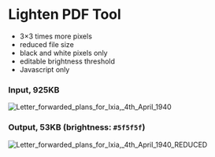 # Lighten PDF Tool

- 3×3 times more pixels
- reduced file size
- black and white pixels only
- editable brightness threshold
- Javascript only

### Input, 925KB

![Letter_forwarded_plans_for_Ixia,_4th_April_1940](https://github.com/user-attachments/assets/18c3568b-8c72-45f1-812f-723166ff1fff)

### Output, 53KB (brightness: `#5f5f5f`)

![Letter_forwarded_plans_for_Ixia,_4th_April_1940_REDUCED](https://github.com/user-attachments/assets/cf4a2c88-ce17-4f28-8b0e-9e9cf70087e2)



